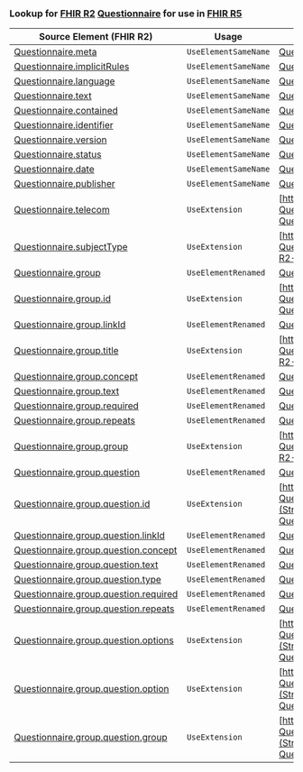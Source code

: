 ### Lookup for [FHIR R2](https://hl7.org/fhir/DSTU2/) [Questionnaire](https://hl7.org/fhir/DSTU2/Questionnaire.html) for use in [FHIR R5](https://hl7.org/fhir/R5/)

| Source Element (FHIR R2) | Usage | Target |
| -------------- | ----- | ------ |
| [Questionnaire.meta](https://hl7.org/fhir/DSTU2/Questionnaire.html#resource) | `UseElementSameName` | [Questionnaire.meta](https://hl7.org/fhir/R5/Questionnaire.html#resource) |
| [Questionnaire.implicitRules](https://hl7.org/fhir/DSTU2/Questionnaire.html#resource) | `UseElementSameName` | [Questionnaire.implicitRules](https://hl7.org/fhir/R5/Questionnaire.html#resource) |
| [Questionnaire.language](https://hl7.org/fhir/DSTU2/Questionnaire.html#resource) | `UseElementSameName` | [Questionnaire.language](https://hl7.org/fhir/R5/Questionnaire.html#resource) |
| [Questionnaire.text](https://hl7.org/fhir/DSTU2/Questionnaire.html#resource) | `UseElementSameName` | [Questionnaire.text](https://hl7.org/fhir/R5/Questionnaire.html#resource) |
| [Questionnaire.contained](https://hl7.org/fhir/DSTU2/Questionnaire.html#resource) | `UseElementSameName` | [Questionnaire.contained](https://hl7.org/fhir/R5/Questionnaire.html#resource) |
| [Questionnaire.identifier](https://hl7.org/fhir/DSTU2/Questionnaire.html#resource) | `UseElementSameName` | [Questionnaire.identifier](https://hl7.org/fhir/R5/Questionnaire.html#resource) |
| [Questionnaire.version](https://hl7.org/fhir/DSTU2/Questionnaire.html#resource) | `UseElementSameName` | [Questionnaire.version](https://hl7.org/fhir/R5/Questionnaire.html#resource) |
| [Questionnaire.status](https://hl7.org/fhir/DSTU2/Questionnaire.html#resource) | `UseElementSameName` | [Questionnaire.status](https://hl7.org/fhir/R5/Questionnaire.html#resource) |
| [Questionnaire.date](https://hl7.org/fhir/DSTU2/Questionnaire.html#resource) | `UseElementSameName` | [Questionnaire.date](https://hl7.org/fhir/R5/Questionnaire.html#resource) |
| [Questionnaire.publisher](https://hl7.org/fhir/DSTU2/Questionnaire.html#resource) | `UseElementSameName` | [Questionnaire.publisher](https://hl7.org/fhir/R5/Questionnaire.html#resource) |
| [Questionnaire.telecom](https://hl7.org/fhir/DSTU2/Questionnaire.html#resource) | `UseExtension` | [http://hl7.org/fhir/1.0/StructureDefinition/extension-Questionnaire.telecom](StructureDefinition-ext-R2-Questionnaire.telecom.html) |
| [Questionnaire.subjectType](https://hl7.org/fhir/DSTU2/Questionnaire.html#resource) | `UseExtension` | [http://hl7.org/fhir/1.0/StructureDefinition/extension-Questionnaire.subjectType](StructureDefinition-ext-R2-Questionnaire.subjectType.html) |
| [Questionnaire.group](https://hl7.org/fhir/DSTU2/Questionnaire.html#resource) | `UseElementRenamed` | [Questionnaire.item](https://hl7.org/fhir/R5/Questionnaire.html#resource) |
| [Questionnaire.group.id](https://hl7.org/fhir/DSTU2/Questionnaire.html#resource) | `UseExtension` | [http://hl7.org/fhir/1.0/StructureDefinition/extension-Questionnaire.group.id](StructureDefinition-ext-R2-Questionnaire.gr.id.html) |
| [Questionnaire.group.linkId](https://hl7.org/fhir/DSTU2/Questionnaire.html#resource) | `UseElementRenamed` | [Questionnaire.item.linkId](https://hl7.org/fhir/R5/Questionnaire.html#resource) |
| [Questionnaire.group.title](https://hl7.org/fhir/DSTU2/Questionnaire.html#resource) | `UseExtension` | [http://hl7.org/fhir/1.0/StructureDefinition/extension-Questionnaire.group.title](StructureDefinition-ext-R2-Questionnaire.gr.title.html) |
| [Questionnaire.group.concept](https://hl7.org/fhir/DSTU2/Questionnaire.html#resource) | `UseElementRenamed` | [Questionnaire.item.code](https://hl7.org/fhir/R5/Questionnaire.html#resource) |
| [Questionnaire.group.text](https://hl7.org/fhir/DSTU2/Questionnaire.html#resource) | `UseElementRenamed` | [Questionnaire.item.text](https://hl7.org/fhir/R5/Questionnaire.html#resource) |
| [Questionnaire.group.required](https://hl7.org/fhir/DSTU2/Questionnaire.html#resource) | `UseElementRenamed` | [Questionnaire.item.required](https://hl7.org/fhir/R5/Questionnaire.html#resource) |
| [Questionnaire.group.repeats](https://hl7.org/fhir/DSTU2/Questionnaire.html#resource) | `UseElementRenamed` | [Questionnaire.item.repeats](https://hl7.org/fhir/R5/Questionnaire.html#resource) |
| [Questionnaire.group.group](https://hl7.org/fhir/DSTU2/Questionnaire.html#resource) | `UseExtension` | [http://hl7.org/fhir/1.0/StructureDefinition/extension-Questionnaire.group.group](StructureDefinition-ext-R2-Questionnaire.gr.group.html) |
| [Questionnaire.group.question](https://hl7.org/fhir/DSTU2/Questionnaire.html#resource) | `UseElementRenamed` | [Questionnaire.item](https://hl7.org/fhir/R5/Questionnaire.html#resource) |
| [Questionnaire.group.question.id](https://hl7.org/fhir/DSTU2/Questionnaire.html#resource) | `UseExtension` | [http://hl7.org/fhir/1.0/StructureDefinition/extension-Questionnaire.group.question.id](StructureDefinition-ext-R2-Questionnaire.gr.qu.id.html) |
| [Questionnaire.group.question.linkId](https://hl7.org/fhir/DSTU2/Questionnaire.html#resource) | `UseElementRenamed` | [Questionnaire.item.linkId](https://hl7.org/fhir/R5/Questionnaire.html#resource) |
| [Questionnaire.group.question.concept](https://hl7.org/fhir/DSTU2/Questionnaire.html#resource) | `UseElementRenamed` | [Questionnaire.item.code](https://hl7.org/fhir/R5/Questionnaire.html#resource) |
| [Questionnaire.group.question.text](https://hl7.org/fhir/DSTU2/Questionnaire.html#resource) | `UseElementRenamed` | [Questionnaire.item.text](https://hl7.org/fhir/R5/Questionnaire.html#resource) |
| [Questionnaire.group.question.type](https://hl7.org/fhir/DSTU2/Questionnaire.html#resource) | `UseElementRenamed` | [Questionnaire.item.type](https://hl7.org/fhir/R5/Questionnaire.html#resource) |
| [Questionnaire.group.question.required](https://hl7.org/fhir/DSTU2/Questionnaire.html#resource) | `UseElementRenamed` | [Questionnaire.item.required](https://hl7.org/fhir/R5/Questionnaire.html#resource) |
| [Questionnaire.group.question.repeats](https://hl7.org/fhir/DSTU2/Questionnaire.html#resource) | `UseElementRenamed` | [Questionnaire.item.repeats](https://hl7.org/fhir/R5/Questionnaire.html#resource) |
| [Questionnaire.group.question.options](https://hl7.org/fhir/DSTU2/Questionnaire.html#resource) | `UseExtension` | [http://hl7.org/fhir/1.0/StructureDefinition/extension-Questionnaire.group.question.options](StructureDefinition-ext-R2-Questionnaire.gr.qu.options.html) |
| [Questionnaire.group.question.option](https://hl7.org/fhir/DSTU2/Questionnaire.html#resource) | `UseExtension` | [http://hl7.org/fhir/1.0/StructureDefinition/extension-Questionnaire.group.question.option](StructureDefinition-ext-R2-Questionnaire.gr.qu.option.html) |
| [Questionnaire.group.question.group](https://hl7.org/fhir/DSTU2/Questionnaire.html#resource) | `UseExtension` | [http://hl7.org/fhir/1.0/StructureDefinition/extension-Questionnaire.group.question.group](StructureDefinition-ext-R2-Questionnaire.gr.qu.group.html) |
